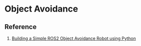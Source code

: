 # Object Avoidance



## Reference
1. [Building a Simple ROS2 Object Avoidance Robot using Python](https://medium.com/@kabilankb2003/building-a-simple-ros2-object-avoidance-robot-using-python-962f5b8485d7)
